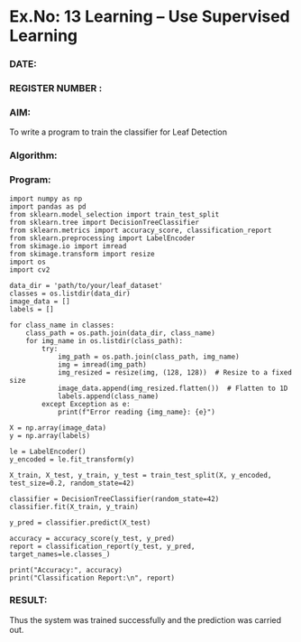 # Ex.No: 13 Learning – Use Supervised Learning  
### DATE:                                                                            
### REGISTER NUMBER : 
### AIM: 
To write a program to train the classifier for Leaf Detection
###  Algorithm:

### Program:
```Import Libraries
import numpy as np
import pandas as pd
from sklearn.model_selection import train_test_split
from sklearn.tree import DecisionTreeClassifier
from sklearn.metrics import accuracy_score, classification_report
from sklearn.preprocessing import LabelEncoder
from skimage.io import imread
from skimage.transform import resize
import os
import cv2

data_dir = 'path/to/your/leaf_dataset'
classes = os.listdir(data_dir)
image_data = []
labels = []

for class_name in classes:
    class_path = os.path.join(data_dir, class_name)
    for img_name in os.listdir(class_path):
        try:
            img_path = os.path.join(class_path, img_name)
            img = imread(img_path)
            img_resized = resize(img, (128, 128))  # Resize to a fixed size
            image_data.append(img_resized.flatten())  # Flatten to 1D
            labels.append(class_name)
        except Exception as e:
            print(f"Error reading {img_name}: {e}")

X = np.array(image_data)
y = np.array(labels)

le = LabelEncoder()
y_encoded = le.fit_transform(y)

X_train, X_test, y_train, y_test = train_test_split(X, y_encoded, test_size=0.2, random_state=42)

classifier = DecisionTreeClassifier(random_state=42)
classifier.fit(X_train, y_train)

y_pred = classifier.predict(X_test)

accuracy = accuracy_score(y_test, y_pred)
report = classification_report(y_test, y_pred, target_names=le.classes_)

print("Accuracy:", accuracy)
print("Classification Report:\n", report)
```


### RESULT:
Thus the system was trained successfully and the prediction was carried out.
